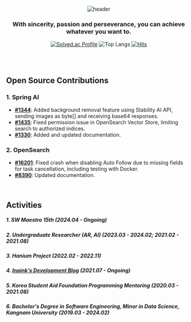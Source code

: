 


<div align="center">

![header](https://capsule-render.vercel.app/api?type=transparent&height=70&color=black&text=inpink&textBg=false&section=header)

### With sincerity, passion and perseverance, you can achieve whatever you want to.
[![Solved.ac Profile](http://mazassumnida.wtf/api/v2/generate_badge?boj=dnpdhd)](https://solved.ac/dnpdhd/)
![Top Langs](https://github-readme-stats.vercel.app/api/top-langs/?username=inpink&layout=compact&bg_color=30,f7bebe,e89797,f2c9c9&title_color=ffffff&text_color=f7f6dc&icon_color=246e66)
[![Hits](https://hits.seeyoufarm.com/api/count/incr/badge.svg?url=https%3A%2F%2Fgithub.com%2Finpink%2Fhit-counter&count_bg=%237ACDD9&title_bg=%23E3CCE0&icon=tencentweibo.svg&icon_color=%23FFFFFF&title=hits&edge_flat=false)](https://hits.seeyoufarm.com)

<br>

</div>

 <br>



## Open Source Contributions

### 1. Spring AI
- **[#1344](https://github.com/spring-projects/spring-ai/pull/1344)**: Added background removal feature using Stability AI API, sending images as byte[] and receiving base64 responses.
- **[#1435](https://github.com/spring-projects/spring-ai/pull/1435)**: Fixed permission issue in OpenSearch Vector Store, limiting search to authorized indices.
- **[#1330](https://github.com/spring-projects/spring-ai/pull/1330)**: Added and updated documentation.

### 2. OpenSearch
- **[#16201](https://github.com/opensearch-project/OpenSearch/pull/16201)**: Fixed crash when disabling Auto Follow due to missing fields for task cancellation, including testing with Docker.
- **[#8390](https://github.com/opensearch-project/documentation-website/pull/8390)**: Updated documentation.

<br>

## Activities

##### 1. SW Maestro 15th (2024.04 - Ongoing)
##### 2. Undergraduate Researcher (AR, AI) (2023.03 - 2024.02; 2021.02 - 2021.08)
##### 3. Hanium Project (2022.02 - 2022.11)
##### 4. [Inpink’s Development Blog](https://blog.naver.com/inpink_) (2021.07 - Ongoing)
##### 5. Korea Student Aid Foundation Programming Mentoring (2020.03 - 2021.08)
##### 6. Bachelor's Degree in Software Engineering, Minor in Data Science, Kangnam University (2019.03 - 2024.02)
